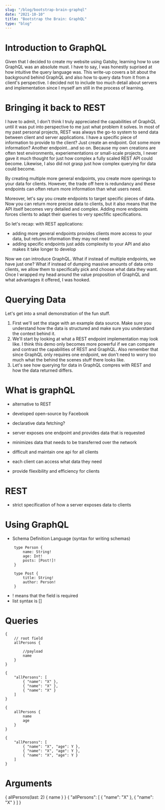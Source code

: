 ```yaml
---
slug: "/blog/bootstrap-brain-graphql"
date: "2021-10-10"
title: "Bootstrap the Brain: GraphQL"
type: "blog"
---
```

# Introduction to GraphQL
Given that I decided to create my website using Gatsby, learning how to use GraphQL was an absolute must. I have to say, I was honestly suprised at how intuitive the query language was. This write-up covers a bit about the background behind GraphQL and also how to query data from it from a client's perspective. I decided not to include too much detail about servers and implementation since I myself am still in the process of learning. 

# Bringing it back to REST
I have to admit, I don't think I truly appreciated the capabilities of GraphQL until it was put into perspective to me just what problem it solves. In most of my past personal projects, REST was always the go-to system to send data between client and server applications. I have a specific piece of information to provide to the client? Just create an endpoint. Got some more information? Another endpoint...and so on. Because my own creations are often test environments, experiementations or small-scale projects, I never gave it much thought for just how complex a fully scaled REST API could become. Likewise, I also did not grasp just how complex querying for data could become. 

By creating multiple more general endpoints, you create more openings to your data for clients. However, the trade off here is redundancy and these endpoints can often return more information than what users need. 

Moreover, let's say you create endpoints to target specific pieces of data. Now you can return more precise data to clients, but it also means that the API itself becomes very detailed and complex. Adding more endpoints forces clients to adapt their queries to very specfific specifications. 

So let's recap: with REST applications:
* adding more general endpoints provides clients more access to your data, but returns information they may not need
* adding specific endpoints just adds complexity to your API and also makes it take longer to develop

Now we can introduce GraphQL. What if instead of multiple endpoints, we have just one? What if instead of dumping massive amounts of data onto clients, we allow them to specifically pick and choose what data they want. Once I wrapped my head around the value proposition of GraphQL and what advantages it offered, I was hooked. 

# Querying Data
Let's get into a small demonstration of the fun stuff. 
1. First we'll set the stage with an example data source. Make sure you understand how the data is structured and make sure you understand the context behind it. 
2. We'll start by looking at what a REST endpoint implementation may look like. I think this demo only becomes more powerful if we can compare and contrast the capabilities of REST and GraphQL. Also remember that since GraphQL only requires one endpoint, we don't need to worry too much what the behind the scenes stuff there looks like. 
3. Let's see how querying for data in GraphQL compres with REST and how the data returned differs. 




# What is graphQL

- alternative to REST
- developed open-source by Facebook
- declarative data fetching?

- server exposes one endpoint and provides data that is requested
- minimizes data that needs to be transferred over the network
- difficult and maintain one api for all clients
- each client can access what data they need
- provide fliexibility and efficiency for clients 

# REST
- strict specification of how a server exposes data to clients

# Using GraphQL
- Schema Definition Language (syntax for writing schemas)

```
    type Person {
        name: String!
        age: Int!
        posts: [Post!]!
    }

    type Post {
        title: String!
        author: Person!
    }
```

- ! means that the field is required
- list syntax is []

# Queries
```
{
    // root field
    allPersons {

        //payload
        name
    }
}

{
    "allPersons": [
        { "name": "X" },
        { "name": "X" },
        { "name": "X" }
    ]
}

{
    allPersons {
        name
        age
    }
}

{
    "allPersons": [
        { "name": "X", "age": Y },
        { "name": "X", "age": Y },
        { "name": "X", "age": Y }
    ]
}
```

# Arguments
{
    allPersons(last: 2) {
        name
    }
}
{
    "allPersons": [
        { "name": "X" },
        { "name": "X" }
    ]
}

